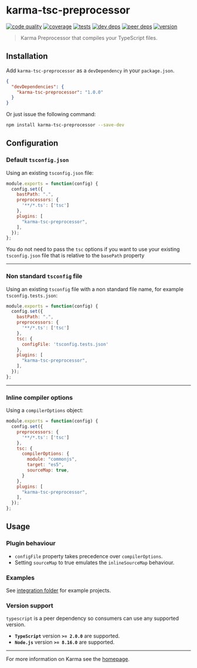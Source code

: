 # karma-tsc-preprocessor

[![code quality](https://img.shields.io/codacy/grade/b5ab0d0605bb4be288d1469e060f8f87.svg)](https://www.codacy.com/app/jcouperwhite/karma-tsc-preprocessor?utm_source=github.com&amp;utm_medium=referral&amp;utm_content=jamcoupe/karma-tsc-preprocessor&amp;utm_campaign=Badge_Grade)
[![coverage](https://img.shields.io/codacy/coverage/b5ab0d0605bb4be288d1469e060f8f87.svg)](https://www.codacy.com/app/jcouperwhite/karma-tsc-preprocessor?utm_source=github.com&utm_medium=referral&utm_content=jamcoupe/karma-tsc-preprocessor&utm_campaign=Badge_Coverage)
[![tests](https://img.shields.io/circleci/build/github/jamcoupe/karma-tsc-preprocessor/dev.svg?label=tests)](https://circleci.com/gh/jamcoupe/karma-tsc-preprocessor/tree/dev)
[![dev deps](https://img.shields.io/david/dev/jamcoupe/karma-tsc-preprocessor.svg)](https://www.npmjs.com/package/karma-tsc-preprocessor)
[![peer deps](https://img.shields.io/david/peer/jamcoupe/karma-tsc-preprocessor.svg)](https://www.npmjs.com/package/karma-tsc-preprocessor)
[![version](https://img.shields.io/npm/v/karma-tsc-preprocessor.svg)](https://www.npmjs.com/package/karma-tsc-preprocessor)

> Karma Preprocessor that compiles your TypeScript files.

## Installation

Add `karma-tsc-preprocessor` as a `devDependency` in your `package.json`.

```json
{
  "devDependencies": {
    "karma-tsc-preprocessor": "1.0.0"
  }
}
```

Or just issue the following command:
```bash
npm install karma-tsc-preprocessor --save-dev
```

## Configuration

### Default `tsconfig.json`

Using an existing `tsconfig.json` file:

```js
module.exports = function(config) {
  config.set({
    bastPath: ".",
    preprocessors: {
      '**/*.ts': ['tsc']
    },
    plugins: [
      "karma-tsc-preprocessor",
    ],
  });
};
```

You do not need to pass the `tsc` options if you want to use your existing `tsconfig.json` file that is relative to the `basePath` property

---

### Non standard `tsconfig` file

Using an existing `tsconfig` file with a non standard file name, for example `tsconfig.tests.json`:

```js
module.exports = function(config) {
  config.set({
    bastPath: ".",
    preprocessors: {
      '**/*.ts': ['tsc']
    },
    tsc: {
      configFile: 'tsconfig.tests.json'
    },
    plugins: [
      "karma-tsc-preprocessor",
    ],
  });
};
```

---

### Inline compiler options

Using a `compilerOptions` object:

```js
module.exports = function(config) {
  config.set({
    preprocessors: {
      '**/*.ts': ['tsc']
    },
    tsc: {
      compilerOptions: {
        module: "commonjs",
        target: "es5",
        sourceMap: true,
      }
    },
    plugins: [
      "karma-tsc-preprocessor",
    ],
  });
};
```

## Usage

### Plugin behaviour

*   `configFile` property takes precedence over `compilerOptions`.
*   Setting `sourceMap` to true emulates the `inlineSourceMap` behaviour.

### Examples

See [integration folder](integration) for example projects.

### Version support

`typescript` is a peer dependency so consumers can use any supported version.

*   **`TypeScript`** version **`>= 2.0.0`** are supported.
*   **`Node.js`** version **`>= 8.16.0`** are supported.

---

For more information on Karma see the [homepage](http://karma-runner.github.com).

[npm]: https://nodei.co/npm/karma-tsc-preprocessor.png
